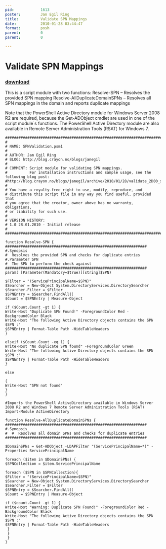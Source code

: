 ```yaml
---
pid:            1613
poster:         Jan Egil Ring
title:          Validate SPN Mappings
date:           2010-01-28 03:44:47
format:         posh
parent:         0
parent:         0

---
```


# Validate SPN Mappings

### [download](1613.ps1)

This is a script module with two functions: 
Resolve-SPN – Resolves the provided SPN mapping 
Resolve-AllDuplicateDomainSPNs – Resolves all SPN mappings in the domain and reports duplicate mappings

Note that the PowerShell Active Directory module for Windows
Server 2008 R2 are required, because the Get-ADObject cmdlet are used in one of the script module`s functions. 
The PowerShell Active Directory module are also available in Remote Server Administration Tools (RSAT) for Windows 7.

```posh
###########################################################################"
#
# NAME: SPNValidation.psm1
#
# AUTHOR: Jan Egil Ring
# BLOG: http://blog.crayon.no/blogs/janegil
#
# COMMENT: Script module for validating SPN mappings.
#          For installation instructions and sample usage, see the following blog post:
#http://blog.crayon.no/blogs/janegil/archive/2010/01/28/validate_2D00_spn_2D00_mappings_2D00_using_2D00_windows_2D00_powershell.aspx
#
# You have a royalty-free right to use, modify, reproduce, and
# distribute this script file in any way you find useful, provided that
# you agree that the creator, owner above has no warranty, obligations,
# or liability for such use.
#
# VERSION HISTORY:
# 1.0 28.01.2010 - Initial release
#
###########################################################################"

function Resolve-SPN {
################################################################
#.Synopsis
#  Resolves the provided SPN and checks for duplicate entries
#.Parameter SPN
#  The SPN to perform the check against
################################################################
param( [Parameter(Mandatory=$true)][string]$SPN)

$Filter = "(ServicePrincipalName=$SPN)"
$Searcher = New-Object System.DirectoryServices.DirectorySearcher
$Searcher.Filter = $Filter
$SPNEntry = $Searcher.FindAll()
$Count = $SPNEntry | Measure-Object

if ($Count.Count -gt 1) {
Write-Host "Duplicate SPN Found!" -ForegroundColor Red -BackgroundColor Black
Write-Host "The following Active Directory objects contains the SPN $SPN :"
$SPNEntry | Format-Table Path -HideTableHeaders
}

elseif ($Count.Count -eq 1) {
Write-Host "No duplicate SPN found" -ForegroundColor Green
Write-Host "The following Active Directory objects contains the SPN $SPN :"
$SPNEntry | Format-Table Path -HideTableHeaders
}

else

{
Write-Host "SPN not found"
}
}

#Imports the PowerShell ActiveDirectory available in Windows Server 2008 R2 and Windows 7 Remote Server Administration Tools (RSAT)
Import-Module ActiveDirectory

function Resolve-AllDuplicateDomainSPNs {
################################################################
#.Synopsis
#  #  Resolves all domain SPNs and checks for duplicate entries
################################################################

$DomainSPNs = Get-ADObject -LDAPFilter "(ServicePrincipalName=*)" -Properties ServicePrincipalName

foreach ($item in $DomainSPNs) {
$SPNCollection = $item.ServicePrincipalName

foreach ($SPN in $SPNCollection){
$Filter = "(ServicePrincipalName=$SPN)"
$Searcher = New-Object System.DirectoryServices.DirectorySearcher
$Searcher.Filter = $Filter
$SPNEntry = $Searcher.FindAll()
$Count = $SPNEntry | Measure-Object

if ($count.Count -gt 1) {
Write-Host "Warning: Duplicate SPN Found!" -ForegroundColor Red -BackgroundColor Black
Write-Host "The following Active Directory objects contains the SPN $SPN :"
$SPNEntry | Format-Table Path -HideTableHeaders
 }
 }
 }
}
```
